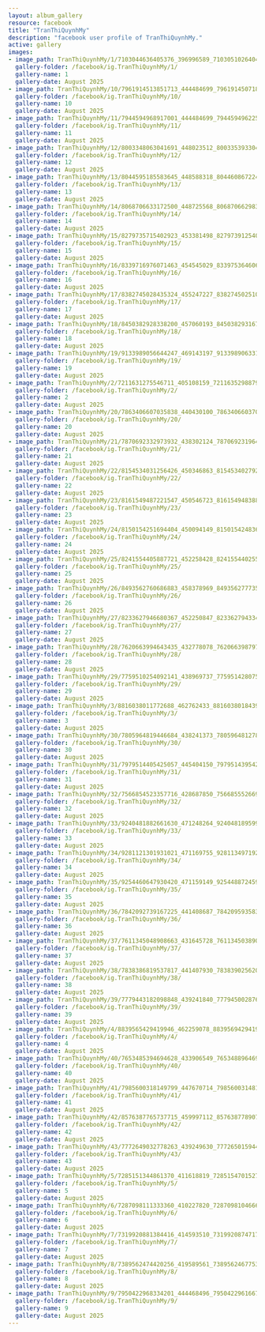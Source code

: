 ```yaml
---
layout: album_gallery
resource: facebook
title: "TranThiQuynhMy"
description: "facebook user profile of TranThiQuynhMy."
active: gallery
images:
- image_path: TranThiQuynhMy/1/7103044636405376_396996589_7103051026404737_1195819587900363968_n.jpg
  gallery-folder: /facebook/ig.TranThiQuynhMy/1/
  gallery-name: 1
  gallery-date: August 2025
- image_path: TranThiQuynhMy/10/7961914513851713_444484699_7961914507185047_500463112161390078_n.jpg
  gallery-folder: /facebook/ig.TranThiQuynhMy/10/
  gallery-name: 10
  gallery-date: August 2025
- image_path: TranThiQuynhMy/11/7944594968917001_444484699_7944594962250335_2882069056924842926_n.jpg
  gallery-folder: /facebook/ig.TranThiQuynhMy/11/
  gallery-name: 11
  gallery-date: August 2025
- image_path: TranThiQuynhMy/12/8003348063041691_448023512_8003353933041104_8122499002912049911_n.jpg
  gallery-folder: /facebook/ig.TranThiQuynhMy/12/
  gallery-name: 12
  gallery-date: August 2025
- image_path: TranThiQuynhMy/13/8044595185583645_448588318_8044608672248963_8869276360363223249_n.jpg
  gallery-folder: /facebook/ig.TranThiQuynhMy/13/
  gallery-name: 13
  gallery-date: August 2025
- image_path: TranThiQuynhMy/14/8068706633172500_448725568_8068706629839167_3620058701503378693_n.jpg
  gallery-folder: /facebook/ig.TranThiQuynhMy/14/
  gallery-name: 14
  gallery-date: August 2025
- image_path: TranThiQuynhMy/15/8279735715402923_453381498_8279739125402582_6123975955767266601_n.jpg
  gallery-folder: /facebook/ig.TranThiQuynhMy/15/
  gallery-name: 15
  gallery-date: August 2025
- image_path: TranThiQuynhMy/16/8339716976071463_454545029_8339753646067796_3076668293665477346_n.jpg
  gallery-folder: /facebook/ig.TranThiQuynhMy/16/
  gallery-name: 16
  gallery-date: August 2025
- image_path: TranThiQuynhMy/17/8382745028435324_455247227_8382745025101991_687712388817483037_n.jpg
  gallery-folder: /facebook/ig.TranThiQuynhMy/17/
  gallery-name: 17
  gallery-date: August 2025
- image_path: TranThiQuynhMy/18/8450382928338200_457060193_8450382931671533_1100151897217629985_n.jpg
  gallery-folder: /facebook/ig.TranThiQuynhMy/18/
  gallery-name: 18
  gallery-date: August 2025
- image_path: TranThiQuynhMy/19/9133989056644247_469143197_9133989063310913_3532359062808421617_n.jpg
  gallery-folder: /facebook/ig.TranThiQuynhMy/19/
  gallery-name: 19
  gallery-date: August 2025
- image_path: TranThiQuynhMy/2/7211631275546711_405108159_7211635298879642_1293634090277043777_n.jpg
  gallery-folder: /facebook/ig.TranThiQuynhMy/2/
  gallery-name: 2
  gallery-date: August 2025
- image_path: TranThiQuynhMy/20/7863406607035838_440430100_7863406603702505_7516807996661709758_n.jpg
  gallery-folder: /facebook/ig.TranThiQuynhMy/20/
  gallery-name: 20
  gallery-date: August 2025
- image_path: TranThiQuynhMy/21/7870692332973932_438302124_7870692319640600_2558234664198348923_n.jpg
  gallery-folder: /facebook/ig.TranThiQuynhMy/21/
  gallery-name: 21
  gallery-date: August 2025
- image_path: TranThiQuynhMy/22/8154534031256426_450346863_8154534027923093_7639065209031870692_n.jpg
  gallery-folder: /facebook/ig.TranThiQuynhMy/22/
  gallery-name: 22
  gallery-date: August 2025
- image_path: TranThiQuynhMy/23/8161549487221547_450546723_8161549483888214_9068752690958690279_n.jpg
  gallery-folder: /facebook/ig.TranThiQuynhMy/23/
  gallery-name: 23
  gallery-date: August 2025
- image_path: TranThiQuynhMy/24/8150154251694404_450094149_8150154248361071_8858946973574634154_n.jpg
  gallery-folder: /facebook/ig.TranThiQuynhMy/24/
  gallery-name: 24
  gallery-date: August 2025
- image_path: TranThiQuynhMy/25/8241554405887721_452258428_8241554402554388_2334511125990400120_n.jpg
  gallery-folder: /facebook/ig.TranThiQuynhMy/25/
  gallery-name: 25
  gallery-date: August 2025
- image_path: TranThiQuynhMy/26/8493562760686883_458378969_8493562777353548_1705381682122631396_n.jpg
  gallery-folder: /facebook/ig.TranThiQuynhMy/26/
  gallery-name: 26
  gallery-date: August 2025
- image_path: TranThiQuynhMy/27/8233627946680367_452250847_8233627943347034_3263316166292281621_n.jpg
  gallery-folder: /facebook/ig.TranThiQuynhMy/27/
  gallery-name: 27
  gallery-date: August 2025
- image_path: TranThiQuynhMy/28/7620663994643435_432778078_7620663987976769_7994825403356237563_n.jpg
  gallery-folder: /facebook/ig.TranThiQuynhMy/28/
  gallery-name: 28
  gallery-date: August 2025
- image_path: TranThiQuynhMy/29/7759510254092141_438969737_7759514280758405_8757289642384442127_n.jpg
  gallery-folder: /facebook/ig.TranThiQuynhMy/29/
  gallery-name: 29
  gallery-date: August 2025
- image_path: TranThiQuynhMy/3/8816038011772688_462762433_8816038018439354_1500370001539609549_n.jpg
  gallery-folder: /facebook/ig.TranThiQuynhMy/3/
  gallery-name: 3
  gallery-date: August 2025
- image_path: TranThiQuynhMy/30/7805964819446684_438241373_7805964812780018_2222864122314383517_n.jpg
  gallery-folder: /facebook/ig.TranThiQuynhMy/30/
  gallery-name: 30
  gallery-date: August 2025
- image_path: TranThiQuynhMy/31/7979514405425057_445404150_7979514395425058_6982755335040003517_n.jpg
  gallery-folder: /facebook/ig.TranThiQuynhMy/31/
  gallery-name: 31
  gallery-date: August 2025
- image_path: TranThiQuynhMy/32/7566854523357716_428687850_7566855526690949_3427799440179632001_n.jpg
  gallery-folder: /facebook/ig.TranThiQuynhMy/32/
  gallery-name: 32
  gallery-date: August 2025
- image_path: TranThiQuynhMy/33/9240481882661630_471248264_9240481895994962_232610881714411114_n.jpg
  gallery-folder: /facebook/ig.TranThiQuynhMy/33/
  gallery-name: 33
  gallery-date: August 2025
- image_path: TranThiQuynhMy/34/9281121301931021_471169755_9281134971929654_9223202462169429509_n.jpg
  gallery-folder: /facebook/ig.TranThiQuynhMy/34/
  gallery-name: 34
  gallery-date: August 2025
- image_path: TranThiQuynhMy/35/9254460647930420_471159149_9254488724594279_4819182480251952865_n.jpg
  gallery-folder: /facebook/ig.TranThiQuynhMy/35/
  gallery-name: 35
  gallery-date: August 2025
- image_path: TranThiQuynhMy/36/7842092739167225_441408687_7842095935833572_5895656645635971773_n.jpg
  gallery-folder: /facebook/ig.TranThiQuynhMy/36/
  gallery-name: 36
  gallery-date: August 2025
- image_path: TranThiQuynhMy/37/7611345048908663_431645728_7611345038908664_1906257610533365736_n.jpg
  gallery-folder: /facebook/ig.TranThiQuynhMy/37/
  gallery-name: 37
  gallery-date: August 2025
- image_path: TranThiQuynhMy/38/7838386819537817_441407930_7838390256204140_2121538010461619145_n.jpg
  gallery-folder: /facebook/ig.TranThiQuynhMy/38/
  gallery-name: 38
  gallery-date: August 2025
- image_path: TranThiQuynhMy/39/7779443182098848_439241840_7779450028764830_5858514107066553470_n.jpg
  gallery-folder: /facebook/ig.TranThiQuynhMy/39/
  gallery-name: 39
  gallery-date: August 2025
- image_path: TranThiQuynhMy/4/8839565429419946_462259078_8839569429419546_9083595397627375113_n.jpg
  gallery-folder: /facebook/ig.TranThiQuynhMy/4/
  gallery-name: 4
  gallery-date: August 2025
- image_path: TranThiQuynhMy/40/7653485394694628_433906549_7653488964694271_1332078808735603918_n.jpg
  gallery-folder: /facebook/ig.TranThiQuynhMy/40/
  gallery-name: 40
  gallery-date: August 2025
- image_path: TranThiQuynhMy/41/7985600318149799_447670714_7985600314816466_4019839489895375155_n.jpg
  gallery-folder: /facebook/ig.TranThiQuynhMy/41/
  gallery-name: 41
  gallery-date: August 2025
- image_path: TranThiQuynhMy/42/8576387765737715_459997112_8576387789071046_4871565865711837888_n.jpg
  gallery-folder: /facebook/ig.TranThiQuynhMy/42/
  gallery-name: 42
  gallery-date: August 2025
- image_path: TranThiQuynhMy/43/7772649032778263_439249630_7772650159444817_5327394314136929571_n.jpg
  gallery-folder: /facebook/ig.TranThiQuynhMy/43/
  gallery-name: 43
  gallery-date: August 2025
- image_path: TranThiQuynhMy/5/7285151344861370_411618819_7285154701527701_4522071923077745071_n.jpg
  gallery-folder: /facebook/ig.TranThiQuynhMy/5/
  gallery-name: 5
  gallery-date: August 2025
- image_path: TranThiQuynhMy/6/7287098111333360_410227820_7287098104666694_4268735105999577687_n.jpg
  gallery-folder: /facebook/ig.TranThiQuynhMy/6/
  gallery-name: 6
  gallery-date: August 2025
- image_path: TranThiQuynhMy/7/7319920881384416_414593510_7319920874717750_6987993685841643698_n.jpg
  gallery-folder: /facebook/ig.TranThiQuynhMy/7/
  gallery-name: 7
  gallery-date: August 2025
- image_path: TranThiQuynhMy/8/7389562474420256_419589561_7389562467753590_1065399945754712209_n.jpg
  gallery-folder: /facebook/ig.TranThiQuynhMy/8/
  gallery-name: 8
  gallery-date: August 2025
- image_path: TranThiQuynhMy/9/7950422968334201_444468496_7950422961667535_6699054634978457276_n.jpg
  gallery-folder: /facebook/ig.TranThiQuynhMy/9/
  gallery-name: 9
  gallery-date: August 2025
---
```

